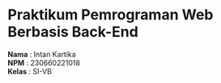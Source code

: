 # Praktikum Pemrograman Web Berbasis Back-End  
  
**Nama**  : Intan Kartika  
**NPM**   : 230660221018  
**Kelas** : SI-VB  



